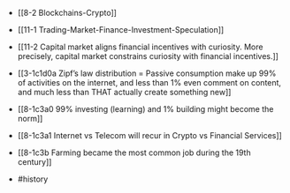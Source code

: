 - [[8-2 Blockchains-Crypto]]
- [[11-1 Trading-Market-Finance-Investment-Speculation]]
- [[11-2 Capital market aligns financial incentives with curiosity. More precisely, capital market constrains curiosity with financial incentives.]]

- [[3-1c1d0a Zipf’s law distribution = Passive consumption make up 99% of activities on the internet, and less than 1% even comment on content, and much less than THAT actually create something new]]

- [[8-1c3a0 99% investing (learning) and 1% building might become the norm]]
- [[8-1c3a1 Internet vs Telecom will recur in Crypto vs Financial Services]]
- [[8-1c3b Farming became the most common job during the 19th century]]

- #history
